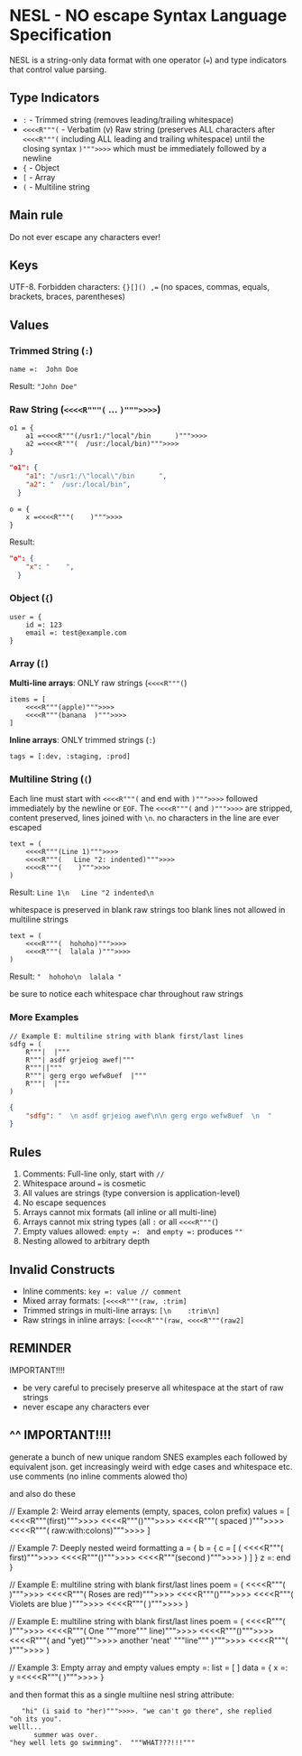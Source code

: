 # NESL - NO escape Syntax Language Specification

NESL is a string-only data format with one operator (`=`) and type indicators that control value parsing.

## Type Indicators

- `:` - Trimmed string (removes leading/trailing whitespace)
- `<<<<R"""(` - Verbatim (v) Raw string (preserves ALL characters after `<<<<R"""(` including ALL leading and trailing whitespace) until the closing syntax `)""">>>>` which must be immediately followed by a newline
- `{` - Object
- `[` - Array
- `(` - Multiline string

## Main rule 

Do not ever escape any characters ever!

## Keys

UTF-8. Forbidden characters: `{}[]() ,=` (no spaces, commas, equals, brackets, braces, parentheses)

## Values

### Trimmed String (`:`)
```
name =:  John Doe   
```
Result: `"John Doe"`

### Raw String (`<<<<R"""(` ... `)""">>>>`)
```
o1 = {
    a1 =<<<<R"""(/usr1:/"local"/bin      )""">>>>
    a2 =<<<<R"""(  /usr:/local/bin)""">>>>
} 
```

```json
"o1": {
    "a1": "/usr1:/\"local\"/bin      ",
    "a2": "  /usr:/local/bin",
  }
```
```
o = {
    x =<<<<R"""(    )""">>>>
} 
```
Result: 
```json
"o": {
    "x": "    ",
  }
```

### Object (`{`)
```
user = {
    id =: 123
    email =: test@example.com
}
```

### Array (`[`)

**Multi-line arrays**: ONLY raw strings (`<<<<R"""(`)
```
items = [
    <<<<R"""(apple)""">>>>
    <<<<R"""(banana  )""">>>>
]
```

**Inline arrays**: ONLY trimmed strings (`:`)
```
tags = [:dev, :staging, :prod]
```

### Multiline String (`(`)
Each line must start with `<<<<R"""(` and end with `)""">>>>` followed immediately by the newline or `EOF`. The `<<<<R"""(` and `)""">>>>` are stripped, content preserved, lines joined with `\n`.  no characters in the line are ever escaped
```
text = (
    <<<<R"""(Line 1)""">>>>
    <<<<R"""(   Line "2: indented)""">>>>
    <<<<R"""(    )""">>>>
)
```
Result: `Line 1\n   Line "2 indented\n    `

whitespace is preserved in blank raw strings too
blank lines not allowed in multiline strings

```
text = (
    <<<<R"""(  hohoho)""">>>>
    <<<<R"""(  lalala )""">>>>
)
```
Result: `"  hohoho\n  lalala "`

be sure to notice each whitespace char throughout raw strings

### More Examples

```
// Example E: multiline string with blank first/last lines
sdfg = (
    R"""|  |"""
    R"""| asdf grjeiog awef|"""
    R"""||"""
    R"""| gerg ergo wefw8uef  |"""
    R"""|  |"""
)
```

```json
{
    "sdfg": "  \n asdf grjeiog awef\n\n gerg ergo wefw8uef  \n  "
}
```
## Rules

1. Comments: Full-line only, start with `//`
2. Whitespace around `=` is cosmetic
3. All values are strings (type conversion is application-level)
4. No escape sequences
5. Arrays cannot mix formats (all inline or all multi-line)
6. Arrays cannot mix string types (all `:` or all `<<<<R"""(`)
7. Empty values allowed: `empty =: ` and `empty =:` produces `""` 
8. Nesting allowed to arbitrary depth

## Invalid Constructs

- Inline comments: `key =: value // comment`
- Mixed array formats: `[<<<<R"""(raw, :trim]`
- Trimmed strings in multi-line arrays: `[\n    :trim\n]`
- Raw strings in inline arrays: `[<<<<R"""(raw, <<<<R"""(raw2]`

## REMINDER

IMPORTANT!!!!

- be very careful to precisely preserve all whitespace at the start of raw strings
- never escape any characters ever

^^ IMPORTANT!!!!
------------------

generate a bunch of new unique random SNES examples each followed by equivalent json.  get increasingly weird with edge cases and whitespace etc.  use comments (no inline comments alowed tho)


and also  do these



// Example 2: Weird array elements (empty, spaces, colon prefix)
values = [
    <<<<R"""(first)""">>>>
    <<<<R"""()""">>>>
    <<<<R"""(   spaced   )""">>>>
    <<<<R"""(   raw:with:colons)""">>>>
]




// Example 7: Deeply nested weird formatting
a = {
    b = {
        c = [
            (
                <<<<R"""( first)""">>>>
                <<<<R"""()""">>>>
                <<<<R"""(second  )""">>>>
            )
        ]
    }
    z =: end
}

// Example E: multiline string with blank first/last lines
poem = (
    <<<<R"""(  )""">>>>
    <<<<R"""( Roses are red)""">>>>
    <<<<R"""()""">>>>
    <<<<R"""( Violets are blue  )""">>>>
    <<<<R"""(  )""">>>>
)

// Example E: multiline string with blank first/last lines
poem = (
    <<<<R"""(  )""">>>>
    <<<<R"""( One """more""" line)""">>>>
    <<<<R"""()""">>>>
    <<<<R"""( and  "yet)""">>>> another 'neat' """line"""  )""">>>>
    <<<<R"""(  )""">>>>
)


// Example 3: Empty array and empty values
empty =:
list = [ ]
data = {
    x =:
    y =<<<<R"""(  )""">>>>
}

and then format this as a single multiine nesl string attribute:

```
   "hi" (i said to "her)""">>>>. "we can't go there", she replied 
"oh its you". 
welll...
      summer was over.
"hey well lets go swimming".  """WHAT???!!!"""
```